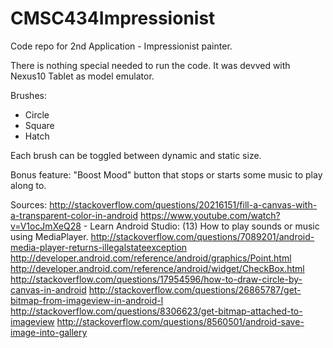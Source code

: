 # CMSC434Impressionist
Code repo for 2nd Application - Impressionist painter.

There is nothing special needed to run the code.
It was devved with Nexus10 Tablet as model emulator.

Brushes:
- Circle
- Square
- Hatch

Each brush can be toggled between dynamic and static size.

Bonus feature: "Boost Mood" button that stops or starts some music to play along to.

Sources:
http://stackoverflow.com/questions/20216151/fill-a-canvas-with-a-transparent-color-in-android
https://www.youtube.com/watch?v=V1ocJmXeQ28 - Learn Android Studio: (13) How to play sounds or music using MediaPlayer.
http://stackoverflow.com/questions/7089201/android-media-player-returns-illegalstateexception
http://developer.android.com/reference/android/graphics/Point.html
http://developer.android.com/reference/android/widget/CheckBox.html
http://stackoverflow.com/questions/17954596/how-to-draw-circle-by-canvas-in-android
http://stackoverflow.com/questions/26865787/get-bitmap-from-imageview-in-android-l
http://stackoverflow.com/questions/8306623/get-bitmap-attached-to-imageview
http://stackoverflow.com/questions/8560501/android-save-image-into-gallery
